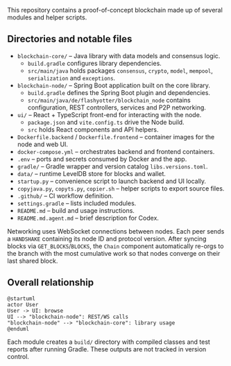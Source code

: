 This repository contains a proof-of-concept blockchain made up of several
modules and helper scripts.

Directories and notable files
-----------------------------
- `blockchain-core/` – Java library with data models and consensus logic.
  - `build.gradle` configures library dependencies.
  - `src/main/java` holds packages `consensus`, `crypto`, `model`, `mempool`,
    `serialization` and `exceptions`.
- `blockchain-node/` – Spring Boot application built on the core library.
  - `build.gradle` defines the Spring Boot plugin and dependencies.
  - `src/main/java/de/flashyotter/blockchain_node` contains configuration,
    REST controllers, services and P2P networking.
- `ui/` – React + TypeScript front-end for interacting with the node.
  - `package.json` and `vite.config.ts` drive the Node build.
  - `src` holds React components and API helpers.
- `Dockerfile.backend` / `Dockerfile.frontend` – container images for the node
  and web UI.
- `docker-compose.yml` – orchestrates backend and frontend containers.
- `.env` – ports and secrets consumed by Docker and the app.
- `gradle/` – Gradle wrapper and version catalog `libs.versions.toml`.
- `data/` – runtime LevelDB store for blocks and wallet.
- `startup.py` – convenience script to launch backend and UI locally.
- `copyjava.py`, `copyts.py`, `copier.sh` – helper scripts to export source files.
- `.github/` – CI workflow definition.
- `settings.gradle` – lists included modules.
- `README.md` – build and usage instructions.
- `README.md.agent.md` – brief description for Codex.

Networking uses WebSocket connections between nodes. Each peer sends a
`HANDSHAKE` containing its node ID and protocol version. After syncing blocks via
`GET_BLOCKS`/`BLOCKS`, the `Chain` component automatically re-orgs to the branch
with the most cumulative work so that nodes converge on their last shared block.

Overall relationship
--------------------
```plantuml
@startuml
actor User
User -> UI: browse
UI --> "blockchain-node": REST/WS calls
"blockchain-node" --> "blockchain-core": library usage
@enduml
```

Each module creates a `build/` directory with compiled classes and test reports after running Gradle. These outputs are not tracked in version control.
